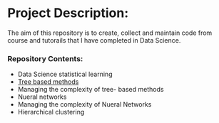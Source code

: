 # Project Description:
The aim of this repository is to create, collect and maintain code from course and tutorails that I have completed in Data Science. 

### Repository Contents:
- Data Science statistical learning
- [Tree based methods](../Data-Science-with-python/Cali-housing-notebook.ipynb)
- Managing the complexity of tree- based methods
- Nueral networks
- Managing the complexity of Nueral Networks
- Hierarchical clustering
